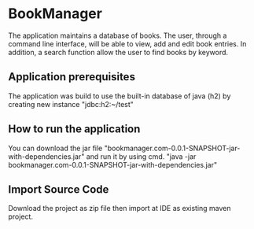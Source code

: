 # BookManager
The application maintains a database of books. The user, through a command line interface, will be able to view, add and edit book entries. In addition, a search function allow the user to find books by keyword.

Application prerequisites
-------------------------
The application was build to use the built-in database of java (h2) by creating new instance "jdbc:h2:~/test"

How to run the application
--------------------------
You can download the jar file "bookmanager.com-0.0.1-SNAPSHOT-jar-with-dependencies.jar" and run it by using cmd.
"java -jar bookmanager.com-0.0.1-SNAPSHOT-jar-with-dependencies.jar" 

Import Source Code
------------------
Download the project as zip file then import at IDE as existing maven project. 
